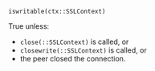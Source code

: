```
iswritable(ctx::SSLContext)
```

True unless:

  * `close(::SSLContext)` is called, or
  * `closewrite(::SSLContext)` is called, or
  * the peer closed the connection.
